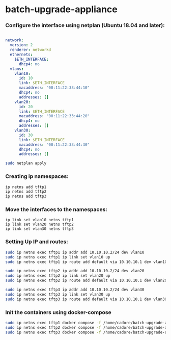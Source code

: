 # batch-upgrade-appliance


### Configure the interface using netplan (Ubuntu 18.04 and later):

```yaml

network:
  version: 2
  renderer: networkd
  ethernets:
    $ETH_INTERFACE:
      dhcp4: no
  vlans:
    vlan10:
      id: 10
      link: $ETH_INTERFACE
      macaddress: "00:11:22:33:44:10"
      dhcp4: no
      addresses: []
    vlan20:
      id: 20
      link: $ETH_INTERFACE
      macaddress: "00:11:22:33:44:20"
      dhcp4: no
      addresses: []
    vlan30:
      id: 30
      link: $ETH_INTERFACE
      macaddress: "00:11:22:33:44:30"
      dhcp4: no
      addresses: []

```

```bash
sudo netplan apply
```

### Creating ip namespaces: 

```bash
ip netns add tftp1
ip netns add tftp2
ip netns add tftp3
```

### Move the interfaces to the namespaces:
```
ip link set vlan10 netns tftp1
ip link set vlan20 netns tftp2
ip link set vlan30 netns tftp3
```


### Setting Up IP and routes: 

```bash
sudo ip netns exec tftp1 ip addr add 10.10.10.2/24 dev vlan10
sudo ip netns exec tftp1 ip link set vlan10 up
sudo ip netns exec tftp1 ip route add default via 10.10.10.1 dev vlan10

sudo ip netns exec tftp2 ip addr add 10.10.10.2/24 dev vlan20
sudo ip netns exec tftp2 ip link set vlan20 up
sudo ip netns exec tftp2 ip route add default via 10.10.10.1 dev vlan20

sudo ip netns exec tftp3 ip addr add 10.10.10.2/24 dev vlan30
sudo ip netns exec tftp3 ip link set vlan30 up
sudo ip netns exec tftp3 ip route add default via 10.10.10.1 dev vlan30
```

### Init the containers using docker-compose
```bash
sudo ip netns exec tftp1 docker compose -f /home/cadore/batch-upgrade-appliance/docker-compose.yaml up -d tftpserver1
sudo ip netns exec tftp2 docker compose -f /home/cadore/batch-upgrade-appliance/docker-compose.yaml up -d tftpserver2
sudo ip netns exec tftp3 docker compose -f /home/cadore/batch-upgrade-appliance/docker-compose.yaml up -d tftpserver3
